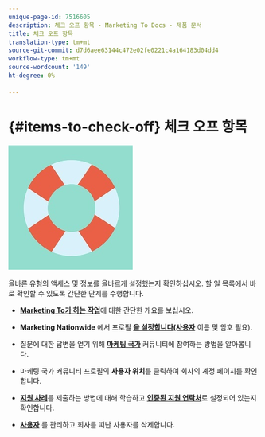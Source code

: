 ```yaml
---
unique-page-id: 7516605
description: 체크 오프 항목 - Marketing To Docs - 제품 문서
title: 체크 오프 항목
translation-type: tm+mt
source-git-commit: d7d6aee63144c472e02fe0221c4a164183d04dd4
workflow-type: tm+mt
source-wordcount: '149'
ht-degree: 0%

---
```



# {#items-to-check-off} 체크 오프 항목

![](assets/life-preserver.jpg)

올바른 유형의 액세스 및 정보를 올바르게 설정했는지 확인하십시오. 할 일 목록에서 바로 확인할 수 있도록 간단한 단계를 수행합니다.

* [**Marketing To가 하는 작업**](https://pages2.marketo.com/demoFull.html)에 대한 간단한 개요를 보십시오.

* **Marketing Nationwide** 에서 프로필 [**을 설정합니다(사용자**](https://nation.marketo.com/) 이름 및 암호 필요).

* 질문에 대한 답변을 얻기 위해 [**마케팅 국가**](https://nation.marketo.com/t5/About-Community/ct-p/about-community) 커뮤니티에 참여하는 방법을 알아봅니다.

* 마케팅 국가 커뮤니티 프로필의 **사용자 위치**&#x200B;를 클릭하여 회사의 계정 페이지를 확인합니다.

* [**지원 사례**](https://nation.marketo.com/t5/Knowledgebase/Submitting-a-Support-Case-to-Marketo-Support/ta-p/252201)를 제출하는 방법에 대해 학습하고 [**인증된 지원 연락처**](https://nation.marketo.com/t5/Knowledgebase/Managing-Authorized-Support-Contacts/ta-p/254341)로 설정되어 있는지 확인합니다.

* [**사용자**](/help/marketo/product-docs/administration/users-and-roles/managing-marketo-users.md) 를 관리하고 회사를 떠난 사용자를 삭제합니다.
